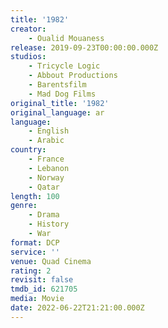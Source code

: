 ```yaml
---
title: '1982'
creator:
    - Oualid Mouaness
release: 2019-09-23T00:00:00.000Z
studios:
    - Tricycle Logic
    - Abbout Productions
    - Barentsfilm
    - Mad Dog Films
original_title: '1982'
original_language: ar
language:
    - English
    - Arabic
country:
    - France
    - Lebanon
    - Norway
    - Qatar
length: 100
genre:
    - Drama
    - History
    - War
format: DCP
service: ''
venue: Quad Cinema
rating: 2
revisit: false
tmdb_id: 621705
media: Movie
date: 2022-06-22T21:21:00.000Z
---
```

